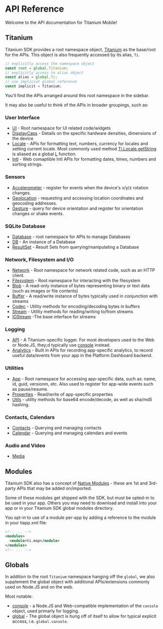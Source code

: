 # API Reference

Welcome to the API documentation for Titanium Mobile!

## Titanium

Titanium SDK provides a root namespace object, [Titanium](/api/titanium/) as the base/root for the APIs.
This object is also frequently accessed by its alias, `Ti`.

``` js
// explicitly access the namespace object
const root = global.Titanium;
// explicitly access to alias object
const alias = global.Ti;
// use impliciat global reference
const implicit = Titanium;
```

You'll find the APIs arranged around this root namespace in the sidebar.

It may also be useful to think of the APIs in broader groupings, such as:

### User Interface

- [UI](/api/titanium/ui/) - Root namespace for UI related code/widgets
- [DisplayCaps](/api/titanium/platform/displaycaps) - Details on the specific hardware densities, dimensions of the device
- [Locale](/api/titanium/locale) - APIs for formatting text, numbers, currency for locales and setting current locale. Most commonly used method [Ti.Locale.getString](/api/titanium/locale#getstring) is aliased as a global [L](/api/global#l) function.
- [Intl](/api/global/intl) - Web comaptible Intl APIs for formatting dates, times, numbers and sorting strings.

### Sensors

- [Accelerometer](/api/titanium/accelerometer/) - register for events when the device's x/y/z rotation changes.
- [Geolocation](/api/titanium/geolocation/) - requesting and accessing location coordinates and geocoding addresses.
- [Gesture](/api/titanium/gesture/) - query for device orientation and register for orientation changes or shake events.

### SQLite Database

- [Database](/api/titanium/database/) - root namespace for APIs to manage Databases
- [DB](/api/titanium/database/db/) - An instance of a Database
- [ResultSet](/api/titanium/database/resultset/) - Result Sets from querying/manipulating a Database

### Network, Filesystem and I/O

- [Network](/api/titanium/network/) - Root namespace for network related code, such as an HTTP client.
- [Filesystem](/api/titanium/filesystem/) - Root namespace for interacting with the filesystem
- [Blob](/api/titanium/blob/) - A read-only instance of bytes representing binary or text data (such as images or file contents)
- [Buffer](/api/titanium/buffer/) - A read/write instance of bytes typically used in conjunction with streams
- [Codec](/api/titanium/codec/) - Utility methods for encoding/decoding bytes in buffers
- [Stream](/api/titanium/stream/) - Utility methods for reading/writing to/from streams
- [IOStream](/api/titanium/iostream/) -The base interface for streams

### Logging

- [API](/api/titanium/api/) - A Titanium-specific logger. For most developers used to the Web or Node.JS, they;d typically use [console](/api/globals/console/) instead.
- [Analytics](/api/titanium/analytics) - Built in APIs for recording app-specific analytics, to record useful data/events from your app in the Platform Dashboard backend.

### Utilities

- [App](/api/titanium/app/) - Root namespace for accessing app-specific data, such as: name, id, guid, versionm, etc. Also used to register for app-wide events such as pause/resume.
- [Properties](/api/titanium/app/properties/) - Read/write of app-specific properties
- [Utils](/api/titanium/utils/) - utility methods for base64 encode/decode, as well as sha/md5 hashing.

### Contacts, Calendars

- [Contacts](/api/titanium/contacts/) - Querying and managing contacts
- [Calendar](/api/titanium/calendar/) - Querying and managing calendars and events

### Audio and Video

- [Media](/api/titanium/media/)

## Modules

Titanium SDK also has a concept of [Native Modules](/api/modules/) - these are 1st and 3rd-party APIs that may be added on/imported.

Some of these modules get shipped with the SDK, but must be opted-in to be used in your app. Others you may need to download and install into your app or in your Titanium SDK global modules directory.

You opt-in to use of a module per-app by adding a reference to the module in your tiapp.xml file:

``` xml
<!-- ... -->
<modules>
  <module>ti.map</module>
</modules>
<!-- ... -->
```

## Globals

In addition to the root `Titanium` namespace hanging off the `global`, we also supplement the global object with additional APIs/extensions commonly used on Node.JS and on the web.

Most notable:

- [console](/api/global/console) - a Node.JS and Web-compatible implementation of the `console` object, used primarly for logging.
- [global](/api/global) - The global object is hung off of itself to allow for typical explicit access, i.e. `global.console`.
